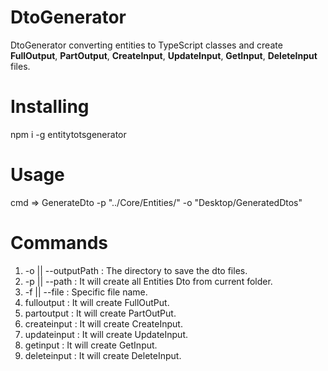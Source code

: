 # DtoGenerator
DtoGenerator converting  entities to TypeScript classes and create **FullOutput**, **PartOutput**, **CreateInput**, **UpdateInput**, **GetInput**, **DeleteInput** files.

# Installing
npm i -g entitytotsgenerator

# Usage
cmd => GenerateDto -p "../Core/Entities/" -o "Desktop/GeneratedDtos"

# Commands
1. -o || --outputPath : The directory to save the dto files.
1. -p || --path <Optional> : It will create all Entities Dto from current folder.
1. -f || --file <Optional> : Specific file name.
1. fulloutput <Optional> : It will create FullOutPut.
1. partoutput <Optional> : It will create PartOutPut.
1. createinput <Optional> : It will create CreateInput.
1. updateinput <Optional> : It will create UpdateInput.
1. getinput <Optional> : It will create GetInput.
1. deleteinput <Optional> : It will create DeleteInput.
